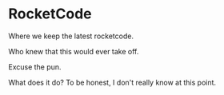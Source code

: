 # RocketCode
Where we keep the latest rocketcode.

Who knew that this would ever take off.

Excuse the pun.

What does it do? To be honest, I don't really know at this point.
